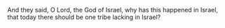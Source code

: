 And they said, O Lord, the God of Israel, why has this happened in Israel, that today there should be one tribe lacking in Israel?
